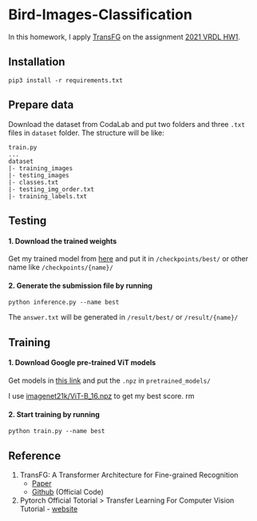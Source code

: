 # Bird-Images-Classification

In this homework, I apply [TransFG](https://github.com/TACJu/TransFG) on the assignment [2021 VRDL HW1](https://competitions.codalab.org/competitions/35668?secret_key=09789b13-35ec-4928-ac0f-6c86631dda07). 


## Installation

```
pip3 install -r requirements.txt
```

## Prepare data
Download the dataset from CodaLab and put two folders and three `.txt` files in `dataset` folder. The structure will be like: 
```
train.py
...
dataset
|- training_images
|- testing_images
|- classes.txt
|- testing_img_order.txt
|- training_labels.txt
```

## Testing
#### 1. Download the trained weights 
Get my trained model from [here](https://drive.google.com/file/d/1frwD4lEvk7e-xmWrdhHcMdLXeLVl31pU/view?usp=sharing) and put it in `/checkpoints/best/` or other name like `/checkpoints/{name}/`

#### 2. Generate the submission file by running

``` 
python inference.py --name best
```
The `answer.txt` will be generated in `/result/best/` or `/result/{name}/`

## Training
#### 1. Download Google pre-trained ViT models
Get models in [this link](https://console.cloud.google.com/storage/browser/vit_models) and put the `.npz` in `pretrained_models/` 

I use [imagenet21k/ViT-B_16.npz](https://console.cloud.google.com/storage/browser/_details/vit_models/imagenet21k/ViT-B_16.npz?pageState=(%22StorageObjectListTable%22:(%22f%22:%22%255B%255D%22))) to get my best score.
rm
#### 2. Start training by running
```
python train.py --name best
```

## Reference

1. TransFG: A Transformer Architecture for Fine-grained Recognition
    * [Paper](https://arxiv.org/abs/2103.07976)
    * [Github](https://github.com/TACJu/TransFG) (Official Code)
2. Pytorch Official Totorial > Transfer Learning For Computer Vision Tutorial - [website](https://pytorch.org/tutorials/beginner/transfer_learning_tutorial.html) 
